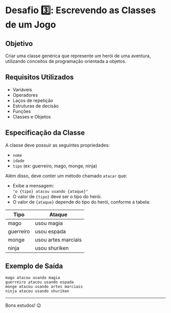 # Desafio 3️⃣: Escrevendo as Classes de um Jogo

## Objetivo

Criar uma classe genérica que represente um herói de uma aventura, utilizando conceitos de programação orientada a objetos.

## Requisitos Utilizados

- Variáveis
- Operadores
- Laços de repetição
- Estruturas de decisão
- Funções
- Classes e Objetos

## Especificação da Classe

A classe deve possuir as seguintes propriedades:

- `nome`
- `idade`
- `tipo` (ex: guerreiro, mago, monge, ninja)

Além disso, deve conter um método chamado `atacar` que:

- Exibe a mensagem:  
    `"o {tipo} atacou usando {ataque}"`
- O valor de `{tipo}` deve ser o tipo do herói.
- O valor de `{ataque}` depende do tipo do herói, conforme a tabela:

| Tipo      | Ataque                |
|-----------|-----------------------|
| mago      | usou magia            |
| guerreiro | usou espada           |
| monge     | usou artes marciais   |
| ninja     | usou shuriken         |

## Exemplo de Saída

```
mago atacou usando magia
guerreiro atacou usando espada
monge atacou usando artes marciais
ninja atacou usando shuriken
```

---

Bons estudos! 😉